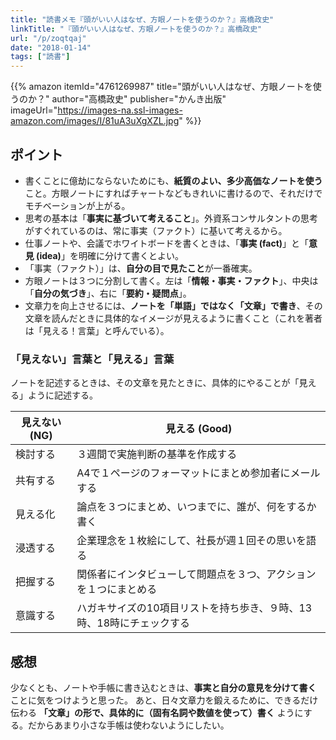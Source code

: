 ```yaml
---
title: "読書メモ『頭がいい人はなぜ、方眼ノートを使うのか？』高橋政史"
linkTitle: "『頭がいい人はなぜ、方眼ノートを使うのか？』高橋政史"
url: "/p/zoqtqaj"
date: "2018-01-14"
tags: ["読書"]
---
```


{{% amazon
  itemId="4761269987"
  title="頭がいい人はなぜ、方眼ノートを使うのか？"
  author="高橋政史"
  publisher="かんき出版"
  imageUrl="https://images-na.ssl-images-amazon.com/images/I/81uA3uXgXZL.jpg"
%}}

ポイント
----

- 書くことに億劫にならないためにも、**紙質のよい、多少高価なノートを使う**こと。方眼ノートにすればチャートなどもきれいに書けるので、それだけでモチベーションが上がる。
- 思考の基本は「**事実に基づいて考えること**」。外資系コンサルタントの思考がすぐれているのは、常に事実（ファクト）に基いて考えるから。
- 仕事ノートや、会議でホワイトボードを書くときは、「**事実 (fact)**」と「**意見 (idea)**」を明確に分けて書くとよい。
- 「事実（ファクト）」は、**自分の目で見たこと**が一番確実。
- 方眼ノートは３つに分割して書く。左は「**情報・事実・ファクト**」、中央は「**自分の気づき**」、右に「**要約・疑問点**」。
- 文章力を向上させるには、**ノートを「単語」ではなく「文章」で書き**、その文章を読んだときに具体的なイメージが見えるように書くこと（これを著者は「見える！言葉」と呼んでいる）。

### 「見えない」言葉と「見える」言葉

ノートを記述するときは、その文章を見たときに、具体的にやることが「見える」ように記述する。

| 見えない (NG) | 見える (Good) |
| ---- | ---- |
| 検討する | ３週間で実施判断の基準を作成する |
| 共有する | A4で１ページのフォーマットにまとめ参加者にメールする |
| 見える化 | 論点を３つにまとめ、いつまでに、誰が、何をするか書く |
| 浸透する | 企業理念を１枚絵にして、社長が週１回その思いを語る |
| 把握する | 関係者にインタビューして問題点を３つ、アクションを１つにまとめる |
| 意識する | ハガキサイズの10項目リストを持ち歩き、９時、13時、18時にチェックする |


感想
----

少なくとも、ノートや手帳に書き込むときは、__事実と自分の意見を分けて書く__ ことに気をつけようと思った。
あと、日々文章力を鍛えるために、できるだけ伝わる __「文章」の形で、具体的に（固有名詞や数値を使って）書く__ ようにする。だからあまり小さな手帳は使わないようにしたい。


